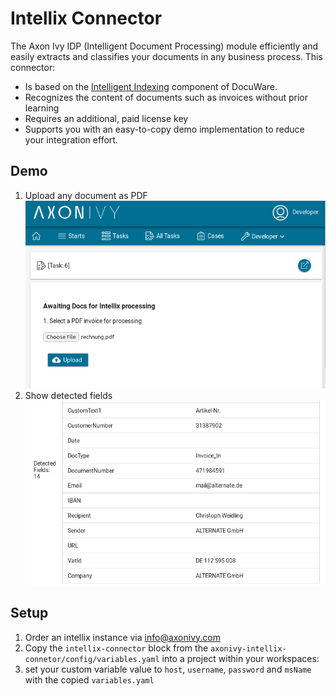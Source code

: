 # Intellix Connector

The Axon Ivy IDP (Intelligent Document Processing) module efficiently and easily extracts and classifies your documents in any business process. This connector:

- Is based on the [Intelligent Indexing](https://start.docuware.com/docuware-intelligent-indexing) component of DocuWare.
- Recognizes the content of documents such as invoices without prior learning
- Requires an additional, paid license key
- Supports you with an easy-to-copy demo implementation to reduce your integration effort.


## Demo

1. Upload any document as PDF ![upload](images/uploadLocalFile.png)
2. Show detected fields ![fields](images/detectedFields.png)

## Setup

1. Order an intellix instance via <a href="mailto:info@axonivy.com">info@axonivy.com</a>
2. Copy the `intellix-connector` block from the `axonivy-intellix-connetor/config/variables.yaml` into a project within your workspaces:
3. set your custom variable value to `host`, `username`, `password` and `msName` with the copied `variables.yaml`

